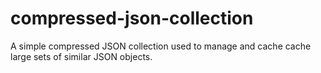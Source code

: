 # compressed-json-collection
A simple compressed JSON collection used to manage and cache cache large sets of similar JSON objects. 
